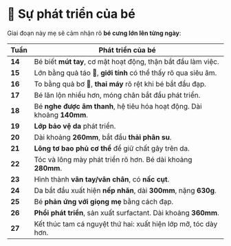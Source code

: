 # 👶 Sự phát triển của bé

Giai đoạn này mẹ sẽ cảm nhận rõ **bé cưng lớn lên từng ngày**:

| Tuần | Phát triển của bé |
|------|--------------------|
| **14** | Bé biết **mút tay**, cơ mặt hoạt động, thận bắt đầu làm việc. |
| **15** | Lớn bằng quả táo 🍎, **giới tính** có thể thấy rõ qua siêu âm. |
| **16** | To bằng quả bơ 🥑, **thai máy** rõ rệt khi bé bắt đầu đạp. |
| **17** | Bé lăn lộn nhiều hơn, móng chân bắt đầu phát triển. |
| **18** | Bé **nghe được âm thanh**, hệ tiêu hóa hoạt động. Dài khoảng **140mm**. |
| **19** | **Lớp bảo vệ da** phát triển. |
| **20** | Dài khoảng **260mm**, bắt đầu **thải phân su**. |
| **21** | **Lông tơ bao phủ cơ thể** để giữ chất gây trên da. |
| **22** | Tóc và lông mày phát triển rõ hơn. Bé dài khoảng **280mm**. |
| **23** | Hình thành **vân tay/vân chân**, có **nấc cụt**. |
| **24** | Da bắt đầu xuất hiện **nếp nhăn**, dài **300mm**, nặng **630g**. |
| **25** | Bé **phản ứng với giọng mẹ** bằng cách đạp. |
| **26** | **Phổi phát triển**, sản xuất surfactant. Dài khoảng **360mm**. |
| **27** | Kết thúc tam cá nguyệt thứ hai: xuất hiện lớp mỡ, tóc dày hơn. |